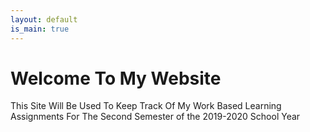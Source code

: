 ```yaml
---
layout: default
is_main: true
---
```


# Welcome To My Website

This Site Will Be Used To Keep Track Of My Work Based Learning Assignments For The Second Semester of the 2019-2020 School Year
